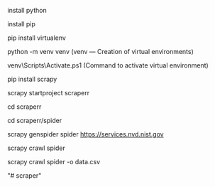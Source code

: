install python

install pip 

pip install virtualenv

python -m venv venv (venv — Creation of virtual environments)

venv\Scripts\Activate.ps1  (Command to activate virtual environment)

pip install scrapy



scrapy startproject scraperr

cd scraperr



cd scraperr/spider

scrapy genspider spider https://services.nvd.nist.gov



scrapy crawl spider             

scrapy crawl spider -o data.csv 

"# scraper" 
